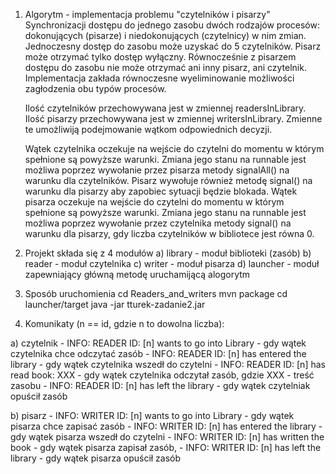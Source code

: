 1. Algorytm - implementacja problemu "czytelników i pisarzy"
    Synchronizacji dostępu do jednego zasobu dwóch rodzajów procesów: dokonujących (pisarze) i niedokonujących (czytelnicy) w nim zmian.
    Jednoczesny dostęp do zasobu może uzyskać do 5 czytelników. Pisarz może otrzymać tylko dostęp wyłączny.
    Równocześnie z pisarzem dostępu do zasobu nie może otrzymać ani inny pisarz, ani czytelnik.
    Implementacja zakłada równoczesne wyeliminowanie możliwości zagłodzenia obu typów procesów.

    Ilość czytelników przechowywana jest w zmiennej readersInLibrary.
    Ilość pisarzy przechowywana jest w zmiennej writersInLibrary.
    Zmienne te umożliwiją podejmowanie wątkom odpowiednich decyzji.

    Wątek czytelnika oczekuje na wejście do czytelni do momentu w którym spełnione są powyższe warunki.
    Zmiana jego stanu na runnable jest możliwa poprzez wywołanie przez pisarza metody signalAll() na warunku dla czytelników.
    Pisarz wywołuje również metodę signal() na warunku dla pisarzy aby zapobiec sytuacji będzie blokada.
    Wątek pisarza oczekuje na wejście do czytelni do momentu w którym spełnione są powyższe warunki.
    Zmiana jego stanu na runnable jest możliwa poprzez wywołanie przez czytelnika metody signal() na warunku dla pisarzy,
    gdy liczba czytelników w bibliotece jest równa 0.

2. Projekt składa się z 4 modułów
    a) library - moduł biblioteki (zasób)
    b) reader - moduł czytelnika
    c) writer - moduł pisarza
    d) launcher - moduł zapewniający główną metodę uruchamijącą alogorytm

3. Sposób uruchomienia
    cd Readers_and_writers
    mvn package
    cd launcher/target
    java -jar tturek-zadanie2.jar

4. Komunikaty (n == id, gdzie n to dowolna liczba):

  a) czytelnik
    - INFO: READER ID: [n] wants to go into Library - gdy wątek czytelnika chce odczytać zasób
    - INFO: READER ID: [n] has entered the library - gdy wątek czytelnika wszedł do czytelni
    - INFO: READER ID: [n] has read book: XXX - gdy wątek czytelnika odczytał zasób, gdzie XXX - treść zasobu
    - INFO: READER ID: [n] has left the library - gdy wątek czytelniak opuścił zasób

  b) pisarz
    - INFO: WRITER ID: [n] wants to go into Library - gdy wątek pisarza chce zapisać zasób
    - INFO: WRITER ID: [n] has entered the library - gdy wątek pisarza wszedł do czytelni
    - INFO: WRITER ID: [n] has written the book - gdy wątek pisarza zapisał zasób,
    - INFO: WRITER ID: [n] has left the library - gdy wątek pisarza opuścił zasób
